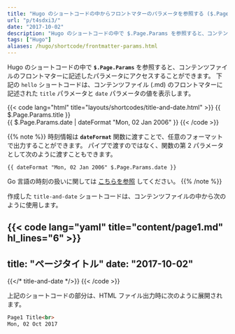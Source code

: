 ```yaml
---
title: "Hugo のショートコードの中からフロントマターのパラメータを参照する ($.Page.Params)"
url: "p/t4sdxi3/"
date: "2017-10-02"
description: "Hugo のショートコードの中で $.Page.Params を参照すると、コンテンツファイルのフロントマターに記述したパラメータにアクセスすることができます。"
tags: ["Hugo"]
aliases: /hugo/shortcode/frontmatter-params.html
---
```


Hugo のショートコードの中で __`$.Page.Params`__ を参照すると、コンテンツファイルのフロントマターに記述したパラメータにアクセスすることができます。
下記の `hello` ショートコードは、コンテンツファイル (.md) のフロントマターに記述された `title` パラメータと `date` パラメータの値を表示します。

{{< code lang="html" title="layouts/shortcodes/title-and-date.html" >}}
{{ $.Page.Params.title }}<br>
{{ $.Page.Params.date | dateFormat "Mon, 02 Jan 2006" }}
{{< /code >}}

{{% note %}}
時刻情報は __`dateFormat`__ 関数に渡すことで、任意のフォーマットで出力することができます。
パイプで渡すのではなく、関数の第 2 パラメータとして次のように渡すこともできます。

```
{{ dateFormat "Mon, 02 Jan 2006" $.Page.Params.date }}
```

Go 言語の時刻の扱いに関しては [こちらを参照](/p/sy58beh/) してください。
{{% /note %}}

作成した `title-and-date` ショートコードは、コンテンツファイルの中から次のように使用します。

{{< code lang="yaml" title="content/page1.md" hl_lines="6" >}}
---
title: "ページタイトル"
date: "2017-10-02"
---

{{</* title-and-date */>}}
{{< /code >}}

上記のショートコードの部分は、HTML ファイル出力時に次のように展開されます。

```html
Page1 Title<br>
Mon, 02 Oct 2017
```

